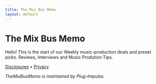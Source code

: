 ```yaml
---
title: The Mix Bus Memo
layout: default
---
```


<style>.site-footer{display:none !important;}</style>

# The Mix Bus Memo

Hello! This is the start of our Weekly music-production deals and preset picks.
Reviews, Interviews and Music Prodution Tips.

[Disclosures](./disclosures) • [Privacy](./privacy)

_TheMixBusMemo is maintained by Plug-Impulse._
